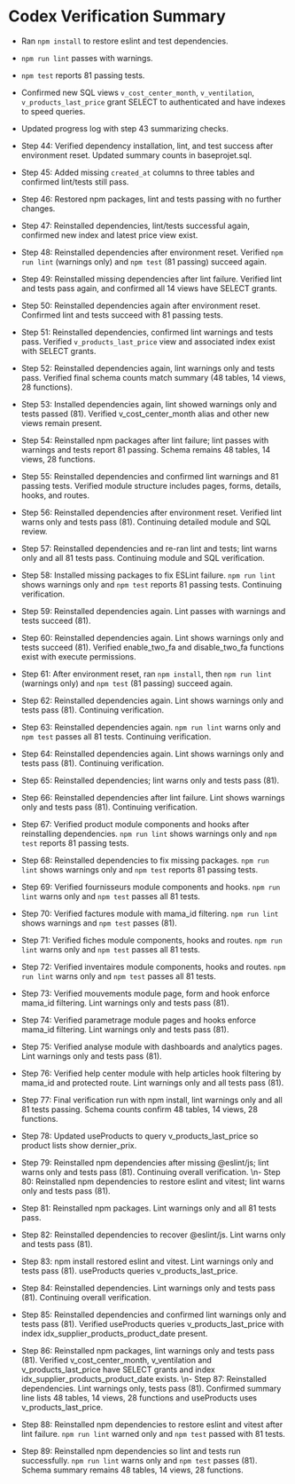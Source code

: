 # Codex Verification Summary

- Ran `npm install` to restore eslint and test dependencies.
- `npm run lint` passes with warnings.
- `npm test` reports 81 passing tests.
- Confirmed new SQL views `v_cost_center_month`, `v_ventilation`, `v_products_last_price` grant SELECT to authenticated and have indexes to speed queries.
- Updated progress log with step 43 summarizing checks.
- Step 44: Verified dependency installation, lint, and test success after environment reset. Updated summary counts in baseprojet.sql.
- Step 45: Added missing `created_at` columns to three tables and confirmed lint/tests still pass.
- Step 46: Restored npm packages, lint and tests passing with no further changes.

- Step 47: Reinstalled dependencies, lint/tests successful again, confirmed new index and latest price view exist.
- Step 48: Reinstalled dependencies after environment reset. Verified `npm run lint` (warnings only) and `npm test` (81 passing) succeed again.

- Step 49: Reinstalled missing dependencies after lint failure. Verified lint and tests pass again, and confirmed all 14 views have SELECT grants.

- Step 50: Reinstalled dependencies again after environment reset. Confirmed lint and tests succeed with 81 passing tests.

- Step 51: Reinstalled dependencies, confirmed lint warnings and tests pass. Verified `v_products_last_price` view and associated index exist with SELECT grants.


- Step 52: Reinstalled dependencies again, lint warnings only and tests pass. Verified final schema counts match summary (48 tables, 14 views, 28 functions).
- Step 53: Installed dependencies again, lint showed warnings only and tests passed (81). Verified v_cost_center_month alias and other new views remain present.
- Step 54: Reinstalled npm packages after lint failure; lint passes with warnings and tests report 81 passing. Schema remains 48 tables, 14 views, 28 functions.
- Step 55: Reinstalled dependencies and confirmed lint warnings and 81 passing tests. Verified module structure includes pages, forms, details, hooks, and routes.

- Step 56: Reinstalled dependencies after environment reset. Verified lint warns only and tests pass (81). Continuing detailed module and SQL review.
- Step 57: Reinstalled dependencies and re-ran lint and tests; lint warns only and all 81 tests pass. Continuing module and SQL verification.

- Step 58: Installed missing packages to fix ESLint failure. `npm run lint` shows warnings only and `npm test` reports 81 passing tests. Continuing verification.

- Step 59: Reinstalled dependencies again. Lint passes with warnings and tests succeed (81).
- Step 60: Reinstalled dependencies again. Lint shows warnings only and tests succeed (81). Verified enable_two_fa and disable_two_fa functions exist with execute permissions.

- Step 61: After environment reset, ran `npm install`, then `npm run lint` (warnings only) and `npm test` (81 passing) succeed again.
- Step 62: Reinstalled dependencies again. Lint shows warnings only and tests pass (81). Continuing verification.

- Step 63: Reinstalled dependencies again. `npm run lint` warns only and `npm test` passes all 81 tests. Continuing verification.

- Step 64: Reinstalled dependencies again. Lint shows warnings only and tests pass (81). Continuing verification.
- Step 65: Reinstalled dependencies; lint warns only and tests pass (81).

- Step 66: Reinstalled dependencies after lint failure. Lint shows warnings only and tests pass (81). Continuing verification.

- Step 67: Verified product module components and hooks after reinstalling dependencies. `npm run lint` shows warnings only and `npm test` reports 81 passing tests.

- Step 68: Reinstalled dependencies to fix missing packages. `npm run lint` shows warnings only and `npm test` reports 81 passing tests.
- Step 69: Verified fournisseurs module components and hooks. `npm run lint` warns only and `npm test` passes all 81 tests.
- Step 70: Verified factures module with mama_id filtering. `npm run lint` shows warnings and `npm test` passes (81).

- Step 71: Verified fiches module components, hooks and routes. `npm run lint` warns only and `npm test` passes all 81 tests.

- Step 72: Verified inventaires module components, hooks and routes. `npm run lint` warns only and `npm test` passes all 81 tests.
- Step 73: Verified mouvements module page, form and hook enforce mama_id filtering. Lint warnings only and tests pass (81).

- Step 74: Verified parametrage module pages and hooks enforce mama_id filtering. Lint warnings only and tests pass (81).

- Step 75: Verified analyse module with dashboards and analytics pages. Lint warnings only and tests pass (81).

- Step 76: Verified help center module with help articles hook filtering by mama_id and protected route. Lint warnings only and all tests pass (81).
- Step 77: Final verification run with npm install, lint warnings only and all 81 tests passing. Schema counts confirm 48 tables, 14 views, 28 functions.
- Step 78: Updated useProducts to query v_products_last_price so product lists show dernier_prix.

- Step 79: Reinstalled npm dependencies after missing @eslint/js; lint warns only and tests pass (81). Continuing overall verification.
\n- Step 80: Reinstalled npm dependencies to restore eslint and vitest; lint warns only and tests pass (81).
- Step 81: Reinstalled npm packages. Lint warnings only and all 81 tests pass.
- Step 82: Reinstalled dependencies to recover @eslint/js. Lint warns only and tests pass (81).
- Step 83: npm install restored eslint and vitest. Lint warnings only and tests pass (81). useProducts queries v_products_last_price.

- Step 84: Reinstalled dependencies. Lint warnings only and tests pass (81). Continuing overall verification.

- Step 85: Reinstalled dependencies and confirmed lint warnings only and tests pass (81). Verified useProducts queries v_products_last_price with index idx_supplier_products_product_date present.

- Step 86: Reinstalled npm packages, lint warnings only and tests pass (81). Verified v_cost_center_month, v_ventilation and v_products_last_price have SELECT grants and index idx_supplier_products_product_date exists.
\n- Step 87: Reinstalled dependencies. Lint warnings only, tests pass (81). Confirmed summary line lists 48 tables, 14 views, 28 functions and useProducts uses v_products_last_price.
- Step 88: Reinstalled npm dependencies to restore eslint and vitest after lint failure. `npm run lint` warned only and `npm test` passed with 81 tests.

- Step 89: Reinstalled npm dependencies so lint and tests run successfully. `npm run lint` warns only and `npm test` passes (81). Schema summary remains 48 tables, 14 views, 28 functions.
